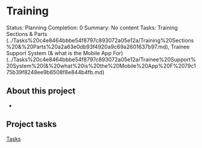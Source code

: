 # Training

Status: Planning
Completion: 0
Summary: No content
Tasks: Training Sections & Parts (../Tasks%20c4e8464bbbe54f8797c893072a05e12a/Training%20Sections%20&%20Parts%20a2a63e0db93f4920a9c69a2601637b97.md), Trainee Support System (& what is the Mobile App For) (../Tasks%20c4e8464bbbe54f8797c893072a05e12a/Trainee%20Support%20System%20(&%20what%20is%20the%20Mobile%20App%20F%2079c175b39f8248ee9b6508f8e844b4fb.md)

## About this project

- 

## Project tasks

[Tasks](Training%20badd380eee234ff68713ef6078f2ac66/Tasks%201badb4a99b7c4012ab180c501e28b574.csv)